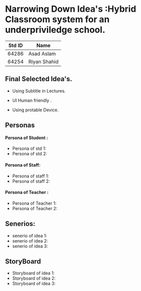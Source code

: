 # Narrowing Down Idea's :Hybrid Classroom system for an underpriviledge school.

|**Std ID**|**Name**|
|:---:|------|
|64286|Asad Aslam|
|64254|Riyan Shahid|


## Final Selected Idea's.

* Using Subtitle in Lectures.

* UI Human friendly .

* Using protable Device.


## Personas 

 ####  Persona of Student :
 
 * Persona of std 1:
 * Persona of std 2:

#### Persona of Staff:
 * Persona of staff 1:
 * Persona of staff 2:

#### Persona of Teacher :
 * Persona of Teacher 1:
 * Persona of Teacher 2:


## Senerios:

* senerio of idea 1:
* senerio of idea 2:
* senerio of idea 3:


## StoryBoard

* Storyboard of idea 1:
* Storyboard of idea 2:
* Storyboard of idea 3:


